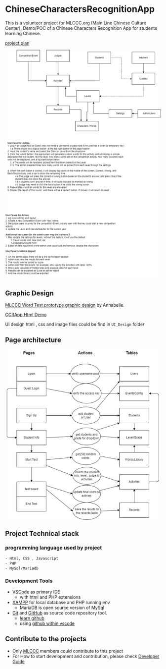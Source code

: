 # ChineseCharactersRecognitionApp
This is  a volunteer project for MLCCC.org (Main Line Chinese Culture Center), Demo/POC of a Chinese Characters Recognition App for students learning Chinese.

[project plan](./doc/ProjectPlan.md)

![](./doc/CharacterRecognitionAppDesign.drawio.png)

## Graphic Design

[MLCCC Word Test prototype graphic design](https://xd.adobe.com/view/a2d9ae3f-716f-4af7-accb-02deac8f8764-f78a/) by Annabelle.

[CCRApp Html Demo](https://stoneskin.github.io/Demo/CCRApp/login.html)

UI design html , css and image files could be find in `UI_Design` folder

## Page architecture

![](./doc/architectureDesign.drawio.png)


## Project Technical stack

### programming language used by project

    - Html, CSS , Javascript 
    - PHP
    - MySql/Mariadb

### Development Tools

- [VSCode](https://code.visualstudio.com)    as primary IDE
    - with html and PHP extensions      
- [XAMPP](https://www.apachefriends.org/) for local database and PHP running env 
    -   MariaDB is open source version of MySql
- [Git](https://git-scm.com/)  and [GitHub](https://github.com/) as source code repository tool. 
    - [learn github](https://stoneskin.github.io/Tools/Git.01-LearnToUseGitForVersionControl.html) 
    - using [github within vscode](https://stoneskin.github.io/python/4_Github/4.1_GithubAndVSCode.html)


## Contribute to the projects

- Only [MLCCC](https://mlccc.org/)  members could contribute to this project
- For How to start development and contribution, please check [Developer Guide](./doc/developer_guideline.md)